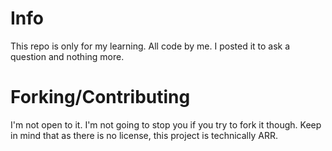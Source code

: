 # Info
This repo is only for my learning. All code by me. I posted it to ask a question and nothing more.
# Forking/Contributing
I'm not open to it. I'm not going to stop you if you try to fork it though. Keep in mind that as there is no license, this project is technically ARR.
